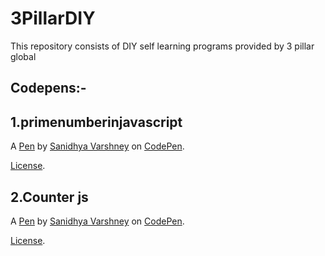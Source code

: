 # 3PillarDIY
This repository consists of DIY self learning programs provided by 3 pillar global

## Codepens:-

1.primenumberinjavascript
-----------------------


A [Pen](https://codepen.io/Saindhya-Varshney/pen/XWZZEZe) by [Sanidhya Varshney](https://codepen.io/Saindhya-Varshney) on [CodePen](https://codepen.io).

[License](https://codepen.io/license/pen/XWZZEZe).


2.Counter js
----------


A [Pen](https://codepen.io/Saindhya-Varshney/pen/NWygQxo) by [Sanidhya Varshney](https://codepen.io/Saindhya-Varshney) on [CodePen](https://codepen.io).

[License](https://codepen.io/license/pen/NWygQxo).
